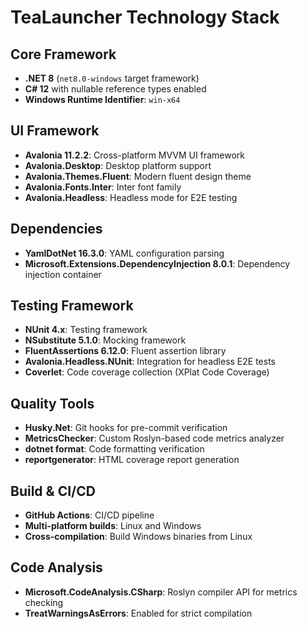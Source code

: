 # TeaLauncher Technology Stack

## Core Framework
- **.NET 8** (`net8.0-windows` target framework)
- **C# 12** with nullable reference types enabled
- **Windows Runtime Identifier**: `win-x64`

## UI Framework
- **Avalonia 11.2.2**: Cross-platform MVVM UI framework
- **Avalonia.Desktop**: Desktop platform support
- **Avalonia.Themes.Fluent**: Modern fluent design theme
- **Avalonia.Fonts.Inter**: Inter font family
- **Avalonia.Headless**: Headless mode for E2E testing

## Dependencies
- **YamlDotNet 16.3.0**: YAML configuration parsing
- **Microsoft.Extensions.DependencyInjection 8.0.1**: Dependency injection container

## Testing Framework
- **NUnit 4.x**: Testing framework
- **NSubstitute 5.1.0**: Mocking framework
- **FluentAssertions 6.12.0**: Fluent assertion library
- **Avalonia.Headless.NUnit**: Integration for headless E2E tests
- **Coverlet**: Code coverage collection (XPlat Code Coverage)

## Quality Tools
- **Husky.Net**: Git hooks for pre-commit verification
- **MetricsChecker**: Custom Roslyn-based code metrics analyzer
- **dotnet format**: Code formatting verification
- **reportgenerator**: HTML coverage report generation

## Build & CI/CD
- **GitHub Actions**: CI/CD pipeline
- **Multi-platform builds**: Linux and Windows
- **Cross-compilation**: Build Windows binaries from Linux

## Code Analysis
- **Microsoft.CodeAnalysis.CSharp**: Roslyn compiler API for metrics checking
- **TreatWarningsAsErrors**: Enabled for strict compilation
